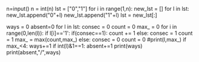 n=input()
n = int(n)
lst = ["0","1"]
for i in range(1,n):
    new_lst = []
    for l in lst:
        new_lst.append("0"+l)
        new_lst.append("1"+l)
    lst = new_lst[:]

ways = 0
absent=0
for l in lst:
    consec = 0
    count = 0
    max_ = 0
    for i in range(0,len(l)):
        if l[i]=='1':
            if(consec==1):
                count += 1
            else:
                consec = 1
                count = 1
            max_ = max(count,max_)
        else:
            consec = 0
            count = 0
    #print(l,max_)
    if max_<4:
        ways+=1
        if int(l)&1==1:
            absent+=1
print(ways)
print(absent,"/",ways)
